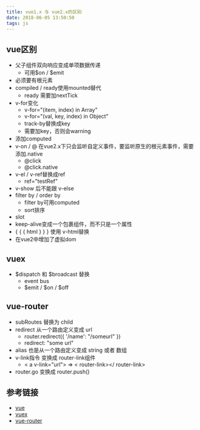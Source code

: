 ```yaml
---
title: vue1.x 与 vue2.x的区别
date: 2018-06-05 13:50:50
tags: js
---
```


## vue区别
- 父子组件双向响应变成单项数据传递
    - 可用$on / $emit
- 必须要有根元素
- compiled / ready使用mounted替代
    - ready 需要加nextTick
- v-for变化
    - v-for="(item, index) in Array"
    - v-for="(val, key, index) in Object"
    - track-by替换成key
    - 需要加key，否则会warning
- 添加computed 
- v-on / @ 在vue2.x下只会监听自定义事件，要监听原生的根元素事件，需要添加.native
    - @click
    - @click.native
- v-el / v-ref替换成ref
    - ref="testRef"
- v-show 后不能跟 v-else
- filter by / order by
    - filter by可用computed
    - sort排序
- slot
- keep-alive变成一个包裹组件，而不只是一个属性
- { { { html } } } 使用 v-html替换
- 在vue2中增加了虚拟dom

## vuex
- $dispatch 和 $broadcast 替换
    - event bus
    - $emit / $on / $off 

## vue-router
- subRoutes 替换为 child
- redirect 从一个路由定义变成 url
    - router.redirect({ '/name': "/someurl" })
    - redirect: "some url"
- alias 也是从一个路由定义变成 string 或者 数组
- v-link指令 变换成 router-link组件
    - < a v-link="url"> => < router-link></ router-link>
- router.go 变换成 router.push()

## 参考链接
- [vue](https://cn.vuejs.org/v2/guide/migration.html)
- [vuex]()
- [vue-router](https://cn.vuejs.org/v2/guide/migration-vue-router.html)